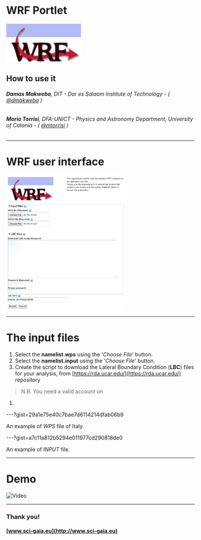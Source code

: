 WRF Portlet
===

![](assets/wrf-logo.png)

## How to use it

###### **Damas Makweba**, DIT - Dar es Salaam Institute of Technology - ( [@dmakweba](https://github.com/dmakweba) )
###### **Mario Torrisi**, DFA-UNICT - Physics and Astronomy Department, University of Catania - ( [@mtorrisi](https://github.com/mtorrisi) )

---

# WRF user interface

![](assets/screenshot.png)

---

# The input files

1. Select the **namelist.wps** using the '*Choose File*' button.
1. Select the **namelist.input** using the '*Choose File*' button.
1. Create the script to download the Lateral Boundary Condition (**LBC**) files for your analysis, from [https://rda.ucar.edu/](https://rda.ucar.edu/) repository
> N.B. You need a valid account on
1.

---?gist=29a1e75e40c7bae7d6114214dfab06b9

An example of *WPS* file of Italy.

---?gist=a7c11a812b5294e011977cd290818de0

An example of *INPUT* file.

---

# Demo

![Video](https://www.youtube.com/embed/vSI9fEwghHw)

---

### Thank you!
#### [www.sci-gaia.eu](http://www.sci-gaia.eu)
